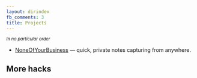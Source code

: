 ```yaml
---
layout: dirindex
fb_comments: 3
title: Projects
---
```


<small>*In no particular order*</small>

- [NoneOfYourBusiness](https://github.com/opyate/noneofyourbusiness) — quick, private notes capturing from anywhere.

## More hacks

